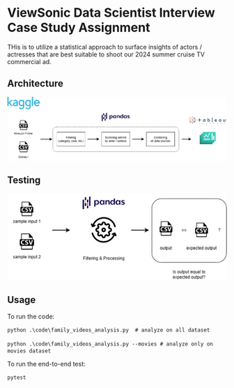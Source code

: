 # ViewSonic Data Scientist Interview Case Study Assignment

THis is to utilize a statistical approach to surface insights of actors / actresses that are best suitable to shoot our 2024 summer cruise TV commercial ad. 

## Architecture


![csv -> python pandas -> tableau](figures/viewsonic-case-study-architecture.jpg)

## Testing

![e2e testing](figures/viewsonic-ds-e2e-testing.jpg)

## Usage

To run the code:
```
python .\code\family_videos_analysis.py  # analyze on all dataset

python .\code\family_videos_analysis.py --movies # analyze only on movies dataset
```

To run the end-to-end test:
```
pytest
```